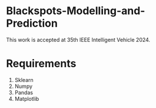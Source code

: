 # Blackspots-Modelling-and-Prediction
This work is accepted at 35th IEEE Intelligent Vehicle 2024.

# Requirements
  1. Sklearn
  2. Numpy
  3. Pandas
  4. Matplotlib
